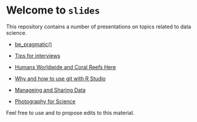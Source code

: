 # Welcome to `slides`

This repository contains a number of presentations on topics related to data science.

- [be_pragmatic()](https://bookdown.org/maurolepore/pragmatic)

- [Tips for interviews](https://bookdown.org/maurolepore/interview)

- [Humans Worldwide and Coral Reefs Here](http://rpubs.com/maurolepore/gbay)

- [Why and how to use git with R Studio](http://rpubs.com/maurolepore/git)

- [Manageing and Sharing Data](http://rpubs.com/maurolepore/share)

- [Photography for Science](http://rpubs.com/maurolepore/photo4science)


Feel free to use and to propose edits to this material.
